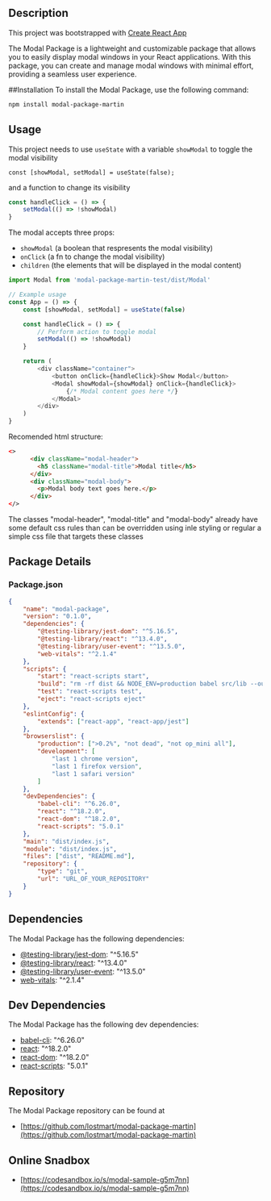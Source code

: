 ## Description

This project was bootstrapped with [Create React App](https://github.com/facebook/create-react-app)

The Modal Package is a lightweight and customizable package that allows you to easily display modal windows in your React applications. With this package, you can create and manage modal windows with minimal effort, providing a seamless user experience.

##Installation
To install the Modal Package, use the following command:

```bash
npm install modal-package-martin
```

## Usage

This project needs to use `useState` with a variable `showModal` to toggle the modal visibility

`const [showModal, setModal] = useState(false);`

and a function to change its visibility

```javascript
const handleClick = () => {
	setModal(() => !showModal)
}
```

The modal accepts three props:

- `showModal` (a boolean that respresents the modal visibility)
- `onClick` (a fn to change the modal visibility)
- `children` (the elements that will be displayed in the modal content)

```javascript
import Modal from 'modal-package-martin-test/dist/Modal'

// Example usage
const App = () => {
	const [showModal, setModal] = useState(false)

	const handleClick = () => {
		// Perform action to toggle modal
		setModal(() => !showModal)
	}

	return (
		<div className="container">
			<button onClick={handleClick}>Show Modal</button>
			<Modal showModal={showModal} onClick={handleClick}>
				{/* Modal content goes here */}
			</Modal>
		</div>
	)
}
```

Recomended html structure:

```html
<>
      <div className="modal-header">
        <h5 className="modal-title">Modal title</h5>
      </div>
      <div className="modal-body">
        <p>Modal body text goes here.</p>
      </div>
</>
```

The classes "modal-header", "modal-title" and "modal-body" already have some default css rules than can be overridden using inle styling or regular a simple css file that targets these classes

## Package Details

### Package.json

```json
{
	"name": "modal-package",
	"version": "0.1.0",
	"dependencies": {
		"@testing-library/jest-dom": "^5.16.5",
		"@testing-library/react": "^13.4.0",
		"@testing-library/user-event": "^13.5.0",
		"web-vitals": "^2.1.4"
	},
	"scripts": {
		"start": "react-scripts start",
		"build": "rm -rf dist && NODE_ENV=production babel src/lib --out-dir dist --copy-files --ignore __tests__,spec.js,test.js,__snapshots__",
		"test": "react-scripts test",
		"eject": "react-scripts eject"
	},
	"eslintConfig": {
		"extends": ["react-app", "react-app/jest"]
	},
	"browserslist": {
		"production": [">0.2%", "not dead", "not op_mini all"],
		"development": [
			"last 1 chrome version",
			"last 1 firefox version",
			"last 1 safari version"
		]
	},
	"devDependencies": {
		"babel-cli": "^6.26.0",
		"react": "^18.2.0",
		"react-dom": "^18.2.0",
		"react-scripts": "5.0.1"
	},
	"main": "dist/index.js",
	"module": "dist/index.js",
	"files": ["dist", "README.md"],
	"repository": {
		"type": "git",
		"url": "URL_OF_YOUR_REPOSITORY"
	}
}
```

## Dependencies

The Modal Package has the following dependencies:

- [@testing-library/jest-dom](https://www.npmjs.com/package/@testing-library/jest-dom): "^5.16.5"
- [@testing-library/react](https://www.npmjs.com/package/@testing-library/react): "^13.4.0"
- [@testing-library/user-event](https://www.npmjs.com/package/@testing-library/user-event): "^13.5.0"
- [web-vitals](https://www.npmjs.com/package/web-vitals): "^2.1.4"

## Dev Dependencies

The Modal Package has the following dev dependencies:

- [babel-cli](https://www.npmjs.com/package/babel-cli): "^6.26.0"
- [react](https://www.npmjs.com/package/react): "^18.2.0"
- [react-dom](https://www.npmjs.com/package/react-dom): "^18.2.0"
- [react-scripts](https://www.npmjs.com/package/react-scripts): "5.0.1"

## Repository

The Modal Package repository can be found at

- [https://github.com/lostmart/modal-package-martin](https://github.com/lostmart/modal-package-martin)

## Online Snadbox

- [https://codesandbox.io/s/modal-sample-g5m7nn](https://codesandbox.io/s/modal-sample-g5m7nn)
